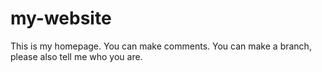 # my-website
This is my homepage.
You can make comments.
You can make a branch, please also tell me who you are.
